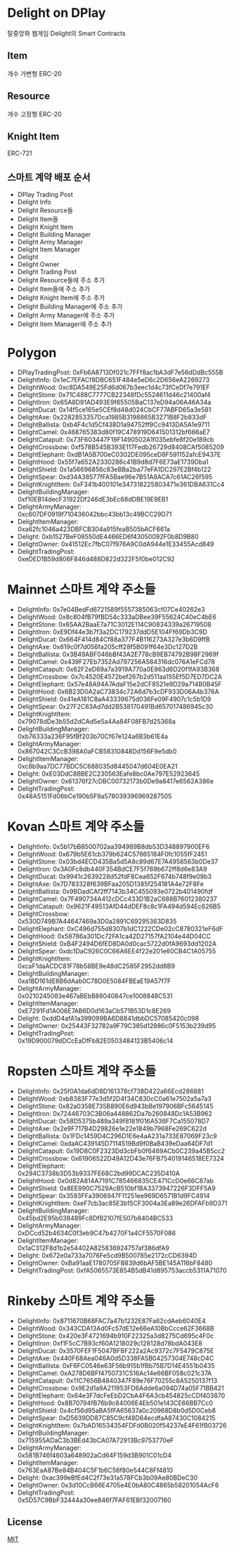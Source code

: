 # Delight on DPlay
탈중앙화 웹게임 Delight의 Smart Contracts

## Item
개수 가변형 ERC-20

## Resource
개수 고정형 ERC-20

## Knight Item
ERC-721

## 스마트 계약 배포 순서
- DPlay Trading Post
- Delight Info
- Delight Resource들
- Delight Item들
- Delight Knight Item
- Delight Building Manager
- Delight Army Manager
- Delight Item Manager
- Delight
- Delight Owner
- Delight Trading Post
- Delight Resource들에 주소 추가
- Delight Item들에 주소 추가
- Delight Knight Item에 주소 추가
- Delight Building Manager에 주소 추가
- Delight Army Manager에 주소 추가
- Delight Item Manager에 주소 추가

# Polygon
- DPlayTradingPost: 0xFb6A8713Df021c7FFf8ac1bA3dF7e56dDdBc555B
- DelightInfo: 0x1eC7EFACf8DBC651F484e5eD6c2D656eA2269273
- DelightWood: 0xc8DA549E25Fd6d067b3eec1d4c73fCeDf7e791EF
- DelightStone: 0x71C488C7777CB22348fDc5524611d46c21400af4
- DelightIron: 0x65A8D91AD493E9f65505BaC137eD94a06A46A34a
- DelightDucat: 0x14f5ce165e5CEf8d48d024CbCF77ABFD65a3e581
- DelightAxe: 0x2282853357Dca1985B3198865B3271B8F2b833dF
- DelightBallista: 0xb4F4c1d5Cf438D1a94752ff9Cc9413DA5A1e9711
- DelightCamel: 0x468765383d80f19C478919D641501312bf666aE7
- DelightCatapult: 0x73F603447F19F1490502A1f035ebfe8f20e189cb
- DelightCrossbow: 0xf578B545B393E117Fedb26729d8408CAf5085209
- DelightElephant: 0xdB1A5B700eC0302DE095ceD8F591152afcE9437E
- DelightHood: 0x55f7a652A2330286c41B9d8d7F6E73aE1739Dba1
- DelightShield: 0x1a56696856c83eBBa2ba77eFA1DC297E2Bf4b122
- DelightSpear: 0xd34A38577fFA5Bae96e7B51A8ACA7c61AC26f595
- DelightKnightItem: 0xF341b400101e347318225803471e361DBA631Cc4
- DelightBuildingManager: 0xf10EB14decF31922Df246dE3bEc68dDBE19E9EB1
- DelightArmyManager: 0xc607DF0919f710436042bbc43bb13c49BCC29D71
- DelightItemManager: 0xa62fc1046a423DBFCB304a915feaB505bACF661a
- Delight: 0xb1527BeF08550dE4466ED6f43050092F0b8D9B80
- DelightOwner: 0x41512Ec7fbC07f976A9C0dA944e1E33455Acd849
- DelightTradingPost: 0xeDED1B59d806F846d488D822d322F5f0be012C92

# Mainnet 스마트 계약 주소들
- DelightInfo: 0x7e04BedFd6721589f5557385063cf07Ce40262e3
- DelightWood: 0x8c804fB79fBD54c333aDBee39F55624C40eC4bE6
- DelightStone: 0x65AA2BaaE7a71C3012E114C90834339a26719508
- DelightIron: 0xE9Df44e3b7f3a2DC179237ddD5E104Ff69Db3C9D
- DelightDucat: 0x664F414d84Cf88a377F4B116273A327e3b6D9ffB
- DelightAxe: 0x619c0f7d056fa205cff28f5B091f64e3Dc127D2B
- DelightBallista: 0x3B49ABF046bBf43A2E778cB9EB74792B98F2969f
- DelightCamel: 0x439F27Eb7352Ad797256A584316dc076A1eFCd78
- DelightCatapult: 0x62F2eD69a7a3919A770a0E863d6D20f1fA93B368
- DelightCrossbow: 0x7c4520E4572bef267b2d511aa155Ef5D7ED7DC2A
- DelightElephant: 0x57e48A94A7AdaF15e2dCF8521e9D29a714B0B45F
- DelightHood: 0x6B23D0A2aC73834c72A6d7b3cDF933D06A4b376A
- DelightShield: 0x41eA181C8aA43339675d036Fe09F4907c1c5b1D9
- DelightSpear: 0x27F2C83Ad7dd2B538170491Bd657017486945c30
- DelightKnightItem: 0x79078dDe3b55d2dCAd5e5a4Aa84F08FB7d25368a
- DelightBuildingManager: 0xb76333a236F95fBf203b70Cf67e124a6B3b61E4a
- DelightArmyManager: 0x867042C3CcB398A0aFCB58310848Dd156F9e5db0
- DelightItemManager: 0xc8b9aa7DC77BDC5C688035d8445047d604E0EA21
- Delight: 0xE03DdC8BBE2C230563Eafe8bc0Ae797E52923645
- DelightOwner: 0x61376f27cDBC00732173b0De9a8417e6562A386e
- DelightTradingPost: 0x48A5151Fd06bCe190b5F9a578039396969287505

# Kovan 스마트 계약 주소들
- DelightInfo: 0x5b17bB8500702aa394989B8db53D348897900EF6
- DelightWood: 0x679b5E61cb379b624C57865184F0fc1055fF2451
- DelightStone: 0x03bd4ECD435Ba5d5A8c89d67E7A4958563b0De37
- DelightIron: 0x3A0Fc8db440F354BdCE7F5f769b672ff8d6e83A9
- DelightDucat: 0x9941c2639228d52fdF8Cea652F674b748f9e09b3
- DelightAxe: 0x7D783328f639BFaa205D1385f254181A4e72F8Fe
- DelightBallista: 0x9BDadCAf2ff7143b34C455093e0722b401490fdf
- DelightCamel: 0x7F490734A412cDCc433D1B2aC688B76012380237
- DelightCatapult: 0x9621F49513AfD44dDEF8c8c1FA494d594Ec626B5
- DelightCrossbow: 0x530D749B7A44647469a3D0a2891C69295363D835
- DelightElephant: 0xC496d755d8307b1dC1222CDe02cC8780321eF6dF
- DelightHood: 0x58786a301Dc72FA1ca42D27157fA2104e44D04CC
- DelightShield: 0xB4F2494D6fED8DA0d0cac5722d0fA9693dd1202A
- DelightSpear: 0xdc1DaC926C0C66A6EE4f22e201e60CB4C1A05755
- DelightKnightItem: 0xcaF1daACDC81F78b58BE9e48dC2585F2952dd8B9
- DelightBuildingManager: 0xa1BD161dE8B6dAab0C78D0E5084FBEaE19A57f7F
- DelightArmyManager: 0x0210245083e467aBEbB88040847ce1008848C531
- DelightItemManager: 0xE7291Fd1A006E7AB6D0d163aCb571B53D1c8E269
- Delight: 0xddD4afA1a399099BA6D8841dbbDC57085420c098
- DelightOwner: 0x25443F32782a9F79C385d12886c0F5153b239d95
- DelightTradingPost: 0x19D900079dDCcEaDfFb82E0503484123B5406c14

# Ropsten 스마트 계약 주소들
- DelightInfo: 0x25f0A1da6dD8D161378cf738D422a66Ecd286881
- DelightWood: 0xb8383F77e3d5f2D4f34C830cC0a61e7502a5a7a3
- DelightStone: 0x82a0358E735B890E6d943bBe197906BFc5645145
- DelightIron: 0x72446703C3B06a448862Da7b260848Dc1A53B962
- DelightDucat: 0x58D5375b489a349f8181f016A536F7Ca155078D7
- DelightAxe: 0x2e9F717B4D29826e1e22e1849b7968Fe269C622d
- DelightBallista: 0x1FDc1459D4C296D1E6e4aA231a733E87069F23c9
- DelightCamel: 0xdaAC439145D7114519Bd9f0BaB439eDaa64DF7d1
- DelightCatapult: 0x19D8C0F2323Dd3cbFb0f6469ACb0C239a45B5cc2
- DelightCrossbow: 0x61906522D49A12D43e76FB754019146518EE7324
- DelightElephant: 0x294C3738b3D53b9337FE68C2bd99DCAC235D410A
- DelightHood: 0x0d82A814A7191C785466835CE471CcD0e66C87ab
- DelightShield: 0x8EE990C7529AcB510bf1BA3373947226F3DFF5A9
- DelightSpear: 0x3593FFa3906947F11251ee969D6571B1d9FC4914
- DelightKnightItem: 0xeF7cb3ac85E3b15CF3004a3Ea89e26DFAFb9D371
- DelightBuildingManager: 0x45bd2E95b038489Fc8DfB2107fE507b8404BC533
- DelightArmyManager: 0xDCcd52b4634C0f3eb9C47b4270F1a4CF5570F086
- DelightItemManager: 0x1aC312F8d1b2e54402A825836924757af386dfA9
- Delight: 0x672e0a733a7076Fe5cd9B500785e2172cCD6394D
- DelightOwner: 0xBa91aaE1780705FB839d6bAF5BE145A116bF8480
- DelightTradingPost: 0xfA5065573E854B5dB41d895753accb5311A71070

# Rinkeby 스마트 계약 주소들
- DelightInfo: 0x8711670B68FAC7a47b1232E87Fa62cdAeb6040E4
- DelightWood: 0x343CDA13Ad0Fc57dE12e66eA10BbCcce62F3668B
- DelightStone: 0x420e3F4721694b910F22325a3d8275Cd695c4F0c
- DelightIron: 0xf1F5cC7B93cf60A1218029c128128d78bdA043E8
- DelightDucat: 0x3570FEF1F5047BFBF222a2Ac9372c7F5479C875E
- DelightAxe: 0x440F68Aea046A0d5D338FA5B04257304E748cD4C
- DelightBallista: 0xF6FC0546e63F56b915b1fBb75B7D14E4551b0435
- DelightCamel: 0xA278D6BFf4750731C516Ac14e66BF058c021c37A
- DelightCatapult: 0x11C7656B4840347F89e76F70255c8A5250137f13
- DelightCrossbow: 0x9E2d1a9A211953FD6Adde6a094D74a05F71BB421
- DelightElephant: 0x64e3F7dcFeEbD2CbA4F6A3cb454825cCDf403870
- DelightHood: 0x8B70794fB76b9c84006E4Eb501e143CE66BB7Cc0
- DelightShield: 0x4cf56d95aBA5fFA65637a0c20968D8b0d5D0Ceb8
- DelightSpear: 0xD5639DD87C85C9cf48D64ecdfaA87430C1084215
- DelightKnightItem: 0x7bAD16534354FDFd0B020f54237eE4F61fB03726
- DelightBuildingManager: 0x715955ADaC3b3BEd43bCA07A72913Bc9753770eF
- DelightArmyManager: 0x581B746f4603a648902aCd64F159d3B901C01cD4
- DelightItemManager: 0x763EaA87Be84B404C5F1b6C56f80e544C8Ff4810
- Delight: 0xac399eBfEd4C2f73e31a578FCb3b09Ae80BDeC30
- DelightOwner: 0x3d10CcB66E4705e4E0bA80C4865b58201054AcF6
- DelightTradingPost: 0x5D57C9BbF32444a30ee846f7FAF61EBf32007160

## License
[MIT](LICENSE)
